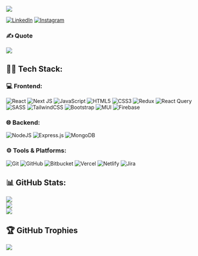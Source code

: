 <!-- <h2 align="center">Hey there 👋!</h2> -->

<!-- ## 💫 About Me:
🔭 I’m working as Full Stack Developer -->
<!-- <br>👯 I’m looking to collaborate on<br>🤝 I’m looking for help with<br>🌱 I’m currently learning Next.js<br>💬 Ask me about<br>⚡ Fun fact-->


[![](https://visitcount.itsvg.in/api?id=pranavpremanand?style=for-the-badge&icon=8&color=0)](https://visitcount.itsvg.in) 


[![LinkedIn](https://img.shields.io/badge/LinkedIn-%230077B5.svg?style=for-the-badge&logo=linkedin&logoColor=white)](https://linkedin.com/in/pranavpremanand) [![Instagram](https://img.shields.io/badge/Instagram-%23E4405F.svg?style=for-the-badge&logo=Instagram&logoColor=white)](https://instagram.com/pranavpremanand)

### ✍️ Quote
![](https://quotes-github-readme.vercel.app/api?type=horizontal&theme=dark)
<!-- --- -->

<!-- ## 🌐 Socials:
[![LinkedIn](https://img.shields.io/badge/LinkedIn-%230077B5.svg?style=for-the-badge&logo=linkedin&logoColor=white)](https://linkedin.com/in/pranavpremanand) 
[![Instagram](https://img.shields.io/badge/Instagram-%23E4405F.svg?style=for-the-badge&logo=Instagram&logoColor=white)](https://instagram.com/pranavpremanand) 
-->

## 🧑‍💻 Tech Stack:
### 💻 Frontend:
![React](https://img.shields.io/badge/react-%2320232a.svg?style=for-the-badge&logo=react&logoColor=%2361DAFB) ![Next JS](https://img.shields.io/badge/Next.js-black.svg?style=for-the-badge&logo=next.js&logoColor=white) ![JavaScript](https://img.shields.io/badge/javascript-%23323330.svg?style=for-the-badge&logo=javascript&logoColor=%23F7DF1E) ![HTML5](https://img.shields.io/badge/html5-%23E34F26.svg?style=for-the-badge&logo=html5&logoColor=white) ![CSS3](https://img.shields.io/badge/css3-%231572B6.svg?style=for-the-badge&logo=css3&logoColor=white)<!-- ![React Native](https://img.shields.io/badge/react_native-%2320232a.svg&logo=react&logoColor=%2361DAFB) --> ![Redux](https://img.shields.io/badge/redux-%23593d88.svg?style=for-the-badge&logo=redux&logoColor=white) ![React Query](https://img.shields.io/badge/-React%20Query-FF4154.svg?style=for-the-badge&logo=react%20query&logoColor=white) ![SASS](https://img.shields.io/badge/SASS-hotpink.svg?style=for-the-badge&logo=SASS&logoColor=white) ![TailwindCSS](https://img.shields.io/badge/tailwindcss-%2338B2AC.svg?style=for-the-badge&logo=tailwind-css&logoColor=white)  ![Bootstrap](https://img.shields.io/badge/bootstrap-%238511FA.svg?style=for-the-badge&logo=bootstrap&logoColor=white) ![MUI](https://img.shields.io/badge/MUI-%230081CB.svg?style=for-the-badge&logo=mui&logoColor=white) <!--![DaisyUI](https://img.shields.io/badge/daisyui-5A0EF8?style=for-the-badge&logo=daisyui&logoColor=white)--> ![Firebase](https://img.shields.io/badge/firebase-a08021?style=for-the-badge&logo=firebase&logoColor=ffcd34)<!-- ![Three js](https://img.shields.io/badge/threejs-black?style=flat-square&logo=three.js&logoColor=white) -->
<!-- ![Vue.js](https://img.shields.io/badge/vue.js-%2335495e.svg?style=for-the-badge&logo=vuedotjs&logoColor=%234FC08D) -->
<!-- ![Angular](https://img.shields.io/badge/angular-%23DD0031.svg?style=for-the-badge&logo=angular&logoColor=white) -->
<!-- ![Ant-Design](https://img.shields.io/badge/-AntDesign-%230170FE?style=for-the-badge&logo=ant-design&logoColor=white) --> 
<!--![Chart.js](https://img.shields.io/badge/chart.js-F5788D.svg?style=for-the-badge&logo=chart.js&logoColor=white) -->
<!-- ![Expo](https://img.shields.io/badge/expo-1C1E24?style=for-the-badge&logo=expo&logoColor=#D04A37) -->
<!-- ![TypeScript](https://img.shields.io/badge/typescript-%23007ACC.svg?style=for-the-badge&logo=typescript&logoColor=white)
![GraphQL](https://img.shields.io/badge/-GraphQL-E10098?style=for-the-badge&logo=graphql&logoColor=white) -->

### 🌐 Backend:
![NodeJS](https://img.shields.io/badge/node.js-6DA55F?style=for-the-badge&logo=node.js&logoColor=white) ![Express.js](https://img.shields.io/badge/express.js-%23404d59.svg?style=for-the-badge&logo=express&logoColor=%2361DAFB) ![MongoDB](https://img.shields.io/badge/MongoDB-%234ea94b.svg?style=for-the-badge&logo=mongodb&logoColor=white)
<!-- ![Python](https://img.shields.io/badge/python-3670A0?style=for-the-badge&logo=python&logoColor=ffdd54) -->
<!-- ![Postgres](https://img.shields.io/badge/postgres-%23316192.svg?style=for-the-badge&logo=postgresql&logoColor=white) -->
<!-- ![Prisma](https://img.shields.io/badge/Prisma-3982CE?style=for-the-badge&logo=Prisma&logoColor=white) -->
<!-- ![Twilio](https://img.shields.io/badge/Twilio-F22F46?style=for-the-badge&logo=Twilio&logoColor=white) -->

### ⚙️ Tools & Platforms:
![Git](https://img.shields.io/badge/git-%23F05033.svg?style=for-the-badge&logo=git&logoColor=white) ![GitHub](https://img.shields.io/badge/github-%23121011.svg?style=for-the-badge&logo=github&logoColor=white) ![Bitbucket](https://img.shields.io/badge/bitbucket-%230047B3.svg?style=for-the-badge&logo=bitbucket&logoColor=white) ![Vercel](https://img.shields.io/badge/vercel-%23000000.svg?style=for-the-badge&logo=vercel&logoColor=white) ![Netlify](https://img.shields.io/badge/netlify-%23000000.svg?style=for-the-badge&logo=netlify&logoColor=#00C7B7) ![Jira](https://img.shields.io/badge/jira-%230A0FFF.svg?style=for-the-badge&logo=jira&logoColor=white)
<!-- ![GitLab](https://img.shields.io/badge/gitlab-%23181717.svg?style=for-the-badge&logo=gitlab&logoColor=white) -->
<!-- ![AWS](https://img.shields.io/badge/AWS-%23FF9900.svg?style=for-the-badge&logo=amazon-aws&logoColor=white) -->
<!--![GithubPages](https://img.shields.io/badge/github%20pages-121013?style=for-the-badge&logo=github&logoColor=white)
![Google Cloud](https://img.shields.io/badge/GoogleCloud-%234285F4.svg?style=for-the-badge&logo=google-cloud&logoColor=white) -->
<!--![Heroku](https://img.shields.io/badge/heroku-%23430098.svg?style=for-the-badge&logo=heroku&logoColor=white) 
![Render](https://img.shields.io/badge/Render-%46E3B7.svg?style=for-the-badge&logo=render&logoColor=white)  -->


## 📊 GitHub Stats:
![](https://github-readme-stats.vercel.app/api?username=pranavpremanand&theme=react&hide_border=true&include_all_commits=true&count_private=false)<br/>
![](https://github-readme-streak-stats.herokuapp.com/?user=pranavpremanand&theme=react&hide_border=true)<br/>
![](https://github-readme-stats.vercel.app/api/top-langs/?username=pranavpremanand&theme=react&hide_border=true&include_all_commits=true&count_private=false&layout=compact)


## 🏆 GitHub Trophies
![](https://github-profile-trophy.vercel.app/?username=pranavpremanand&theme=onedark&no-frame=true&no-bg=false&margin-w=4)


<!-- ## 🔝 Top Contributed Repo
![](https://github-contributor-stats.vercel.app/api?username=pranavpremanand&limit=5&theme=react&combine_all_yearly_contributions=true) -->


<!-- --- -->
<!-- [![](https://visitcount.itsvg.in/api?id=pranavpremanand&icon=8&color=0)](https://visitcount.itsvg.in) -->

 <!-- ## 💰 You can help me by Donating
  [![BuyMeACoffee](https://img.shields.io/badge/Buy%20Me%20a%20Coffee-ffdd00?style=for-the-badge&logo=buy-me-a-coffee&logoColor=black)](https://buymeacoffee.com/pranavpremanand) -->

<!-- Proudly created with GPRM ( https://gprm.itsvg.in ) -->
